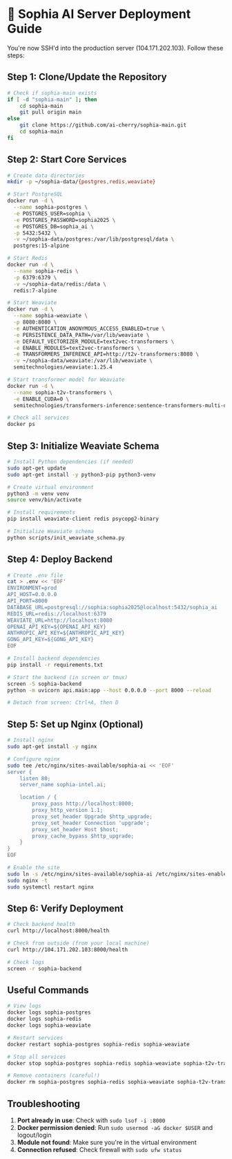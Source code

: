 # 🚀 Sophia AI Server Deployment Guide

You're now SSH'd into the production server (104.171.202.103). Follow these steps:

## Step 1: Clone/Update the Repository

```bash
# Check if sophia-main exists
if [ -d "sophia-main" ]; then
    cd sophia-main
    git pull origin main
else
    git clone https://github.com/ai-cherry/sophia-main.git
    cd sophia-main
fi
```

## Step 2: Start Core Services

```bash
# Create data directories
mkdir -p ~/sophia-data/{postgres,redis,weaviate}

# Start PostgreSQL
docker run -d \
  --name sophia-postgres \
  -e POSTGRES_USER=sophia \
  -e POSTGRES_PASSWORD=sophia2025 \
  -e POSTGRES_DB=sophia_ai \
  -p 5432:5432 \
  -v ~/sophia-data/postgres:/var/lib/postgresql/data \
  postgres:15-alpine

# Start Redis
docker run -d \
  --name sophia-redis \
  -p 6379:6379 \
  -v ~/sophia-data/redis:/data \
  redis:7-alpine

# Start Weaviate
docker run -d \
  --name sophia-weaviate \
  -p 8080:8080 \
  -e AUTHENTICATION_ANONYMOUS_ACCESS_ENABLED=true \
  -e PERSISTENCE_DATA_PATH=/var/lib/weaviate \
  -e DEFAULT_VECTORIZER_MODULE=text2vec-transformers \
  -e ENABLE_MODULES=text2vec-transformers \
  -e TRANSFORMERS_INFERENCE_API=http://t2v-transformers:8080 \
  -v ~/sophia-data/weaviate:/var/lib/weaviate \
  semitechnologies/weaviate:1.25.4

# Start transformer model for Weaviate
docker run -d \
  --name sophia-t2v-transformers \
  -e ENABLE_CUDA=0 \
  semitechnologies/transformers-inference:sentence-transformers-multi-qa-MiniLM-L6-cos-v1

# Check all services
docker ps
```

## Step 3: Initialize Weaviate Schema

```bash
# Install Python dependencies (if needed)
sudo apt-get update
sudo apt-get install -y python3-pip python3-venv

# Create virtual environment
python3 -m venv venv
source venv/bin/activate

# Install requirements
pip install weaviate-client redis psycopg2-binary

# Initialize Weaviate schema
python scripts/init_weaviate_schema.py
```

## Step 4: Deploy Backend

```bash
# Create .env file
cat > .env << 'EOF'
ENVIRONMENT=prod
API_HOST=0.0.0.0
API_PORT=8000
DATABASE_URL=postgresql://sophia:sophia2025@localhost:5432/sophia_ai
REDIS_URL=redis://localhost:6379
WEAVIATE_URL=http://localhost:8080
OPENAI_API_KEY=${OPENAI_API_KEY}
ANTHROPIC_API_KEY=${ANTHROPIC_API_KEY}
GONG_API_KEY=${GONG_API_KEY}
EOF

# Install backend dependencies
pip install -r requirements.txt

# Start the backend (in screen or tmux)
screen -S sophia-backend
python -m uvicorn api.main:app --host 0.0.0.0 --port 8000 --reload

# Detach from screen: Ctrl+A, then D
```

## Step 5: Set up Nginx (Optional)

```bash
# Install nginx
sudo apt-get install -y nginx

# Configure nginx
sudo tee /etc/nginx/sites-available/sophia-ai << 'EOF'
server {
    listen 80;
    server_name sophia-intel.ai;

    location / {
        proxy_pass http://localhost:8000;
        proxy_http_version 1.1;
        proxy_set_header Upgrade $http_upgrade;
        proxy_set_header Connection 'upgrade';
        proxy_set_header Host $host;
        proxy_cache_bypass $http_upgrade;
    }
}
EOF

# Enable the site
sudo ln -s /etc/nginx/sites-available/sophia-ai /etc/nginx/sites-enabled/
sudo nginx -t
sudo systemctl restart nginx
```

## Step 6: Verify Deployment

```bash
# Check backend health
curl http://localhost:8000/health

# Check from outside (from your local machine)
curl http://104.171.202.103:8000/health

# Check logs
screen -r sophia-backend
```

## Useful Commands

```bash
# View logs
docker logs sophia-postgres
docker logs sophia-redis
docker logs sophia-weaviate

# Restart services
docker restart sophia-postgres sophia-redis sophia-weaviate

# Stop all services
docker stop sophia-postgres sophia-redis sophia-weaviate sophia-t2v-transformers

# Remove containers (careful!)
docker rm sophia-postgres sophia-redis sophia-weaviate sophia-t2v-transformers
```

## Troubleshooting

1. **Port already in use**: Check with `sudo lsof -i :8000`
2. **Docker permission denied**: Run `sudo usermod -aG docker $USER` and logout/login
3. **Module not found**: Make sure you're in the virtual environment
4. **Connection refused**: Check firewall with `sudo ufw status` 